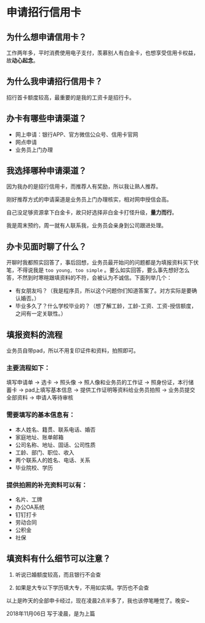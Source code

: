 # 申请招行信用卡

## 为什么想申请信用卡？

工作两年多，平时消费使用电子支付，羡慕别人有白金卡，也想享受信用卡权益，故**动心起念**。

## 为什么我申请招行信用卡？

招行首卡额度较高，最重要的是我的工资卡是招行卡。

## 办卡有哪些申请渠道？

* 网上申请：银行APP、官方微信公众号、信用卡官网
* 网点申请
* 业务员上门办理

## 我选择哪种申请渠道？

因为我办的是招行信用卡，而推荐人有奖励，所以我让熟人推荐。

刚好推荐方式的申请渠道是业务员上门办理核实，相对网申授信会高。

自己没足够资源拿下白金卡，故只好选择非白金卡打怪升级，**量力而行**。

我是周末预约，周一就有人联系我，业务员会亲身到公司跟进处理。

## 办卡见面时聊了什么？

开聊时我都照实回答了，事后回想，业务员最开始问的问题都是为填报资料买下伏笔，不得说我是 `too young, too simple` 。要么如实回答，要么事先想好怎么答，不然到时寒暄跟填资料的不符，会被认为不诚信。下面列举几个：

* 有女朋友吗？（我是程序员，所以这个问题你们知道答案了。对方实际是要确认婚否。）
* 毕业多久了？什么学校毕业的？（想了解工龄，工龄-工资、工资-授信额度，之间有一定关联性。）

## 填报资料的流程

业务员自带pad，所以不用复印证件和资料，拍照即可。

### 主要流程如下：

填写申请单 -> 选卡 -> 照头像 -> 照人像和业务员的工作证 -> 照身份证，本行储蓄卡 -> pad上填写基本信息 -> 提供工作证明等资料给业务员拍照 -> 业务员提交全部资料 -> 申请人等待审核

### 需要填写的基本信息有：

* 本人姓名、籍贯、联系电话、婚否
* 家庭地址、账单邮箱
* 公司名称、地址、固话、公司性质
* 工龄、部门、职位、收入
* 两个联系人的姓名、电话、关系
* 毕业院校、学历

### 提供拍照的补充资料可以有：

* 名片、工牌
* 办公OA系统
* 钉钉打卡
* 劳动合同
* 公积金
* 社保

## 填资料有什么细节可以注意？

1. 听说已婚额度较高，而且银行不会查

2. 如果是大专以下学历填大专，不用如实填。学历也不会查


以上是昨天的全部申卡经过，现在凌晨2点半多了，我也该停笔睡觉了。晚安~

2018年11月06日 写于凌晨，是为上篇

